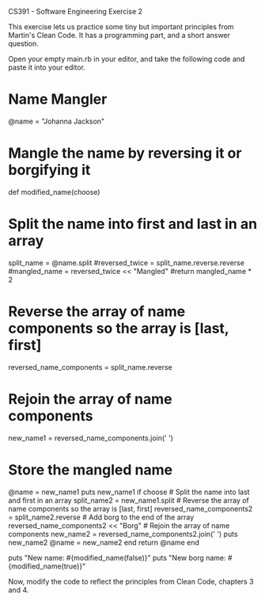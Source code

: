 CS391 - Software Engineering Exercise 2

This exercise lets us practice some tiny but important principles from Martin's Clean Code. It has a programming part, and a short answer 
question.

Open your empty main.rb in your editor, and take the following code and paste it into your editor.

# Name Mangler

@name = "Johanna Jackson"

# Mangle the name by reversing it or borgifying it
def modified_name(choose)
  # Split the name into first and last in an array
  split_name = @name.split
  #reversed_twice = split_name.reverse.reverse
  #mangled_name = reversed_twice << "Mangled"
  #return mangled_name * 2
  # Reverse the array of name components so the array is [last, first]
  reversed_name_components = split_name.reverse
  # Rejoin the array of name components
  new_name1 = reversed_name_components.join(' ')
  # Store the mangled name
  @name = new_name1
  puts new_name1
  if choose
    # Split the name into last and first in an array
    split_name2 = new_name1.split
    # Reverse the array of name components so the array is [last, first]
    reversed_name_components2 = split_name2.reverse
    # Add borg to the end of the array
    reversed_name_components2 << "Borg"
    # Rejoin the array of name components
    new_name2 = reversed_name_components2.join(' ')
    puts new_name2
    @name = new_name2
  end
  return @name
end

puts "New name: #{modified_name(false)}"
puts "New borg name: #{modified_name(true)}"


Now, modify the code to reflect the principles from Clean Code, chapters 3 and 4.

